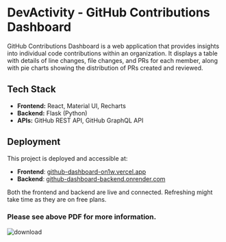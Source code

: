 # DevActivity - GitHub Contributions Dashboard

GitHub Contributions Dashboard is a web application that provides insights into individual code contributions within an organization. It displays a table with details of line changes, file changes, and PRs for each member, along with pie charts showing the distribution of PRs created and reviewed.

## Tech Stack
- **Frontend:** React, Material UI, Recharts
- **Backend:** Flask (Python)
- **APIs:** GitHub REST API, GitHub GraphQL API

## Deployment

This project is deployed and accessible at:

- **Frontend**: [github-dashboard-on1w.vercel.app](https://github-dashboard-on1w.vercel.app)
- **Backend**: [github-dashboard-backend.onrender.com](https://github-dashboard-backend.onrender.com)

Both the frontend and backend are live and connected. Refreshing might take time as they are on free plans.


### Please see above PDF for more information.
  
![download](https://github.com/user-attachments/assets/8d7a0aa6-414a-4c4a-8e6b-227d5dad7d60)

